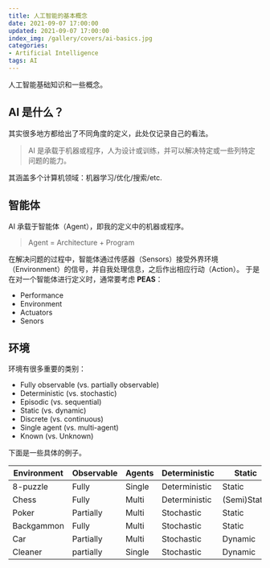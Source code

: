 ```yaml
---
title: 人工智能的基本概念
date: 2021-09-07 17:00:00
updated: 2021-09-07 17:00:00
index_img: /gallery/covers/ai-basics.jpg
categories:
- Artificial Intelligence
tags: AI
---
```


人工智能基础知识和一些概念。

<!-- more -->

## AI 是什么？

其实很多地方都给出了不同角度的定义，此处仅记录自己的看法。
> AI 是承载于机器或程序，人为设计或训练，并可以解决特定或一些列特定问题的能力。

其涵盖多个计算机领域：机器学习/优化/搜索/etc.

## 智能体

AI 承载于智能体（Agent），即我的定义中的机器或程序。
> Agent = Architecture + Program

在解决问题的过程中，智能体通过传感器（Sensors）接受外界环境（Environment）的信号，并自我处理信息，之后作出相应行动（Action）。
于是在对一个智能体进行定义时，通常要考虑 **PEAS**：
- Performance
- Environment
- Actuators
- Senors

## 环境

环境有很多重要的类别：
- Fully observable (vs. partially observable)
- Deterministic (vs. stochastic)
- Episodic (vs. sequential)
- Static (vs. dynamic)
- Discrete (vs. continuous)
- Single agent (vs. multi-agent)
- Known (vs. Unknown)

下面是一些具体的例子。

| Environment | Observable | Agents | Deterministic | Static       | Discrete   |
| ----------- | ---------- | ------ | ------------- | ------------ | ---------- |
| 8-puzzle    | Fully      | Single | Deterministic | Static       | Discrete   |
| Chess       | Fully      | Multi  | Deterministic | (Semi)Static | Discrete   |
| Poker       | Partially  | Multi  | Stochastic    | Static       | Discrete   |
| Backgammon  | Fully      | Multi  | Stochastic    | Static       | Discrete   |
| Car         | Partially  | Multi  | Stochastic    | Dynamic      | Continuous |
| Cleaner     | partially  | Single | Stochastic    | Dynamic      | Continuous |





